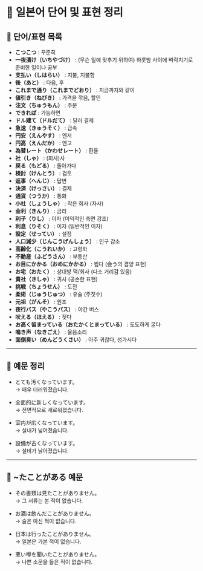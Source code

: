 # 📘 일본어 단어 및 표현 정리

## 📌 단어/표현 목록

- **こつこつ** : 꾸준히
- **一夜漬け（いちやづけ）** : (무슨 일에 맞추기 위하여) 하룻밤 사이에 벼락치기로 준비한 일이나 공부
- **支払い（しはらい）** : 지불, 지불함
- **後（あと）** : 다음, 후
- **これまで通り（これまでどおり）** : 지금까지와 같이
- **値引き（ねびき）** : 가격을 깎음, 할인
- **注文（ちゅうもん）** : 주문
- **できれば** : 가능하면
- **ドル建て（ドルだて）** : 달러 결제
- **急速（きゅうそく）** : 급속
- **円安（えんやす）** : 엔저
- **円高（えんだか）** : 엔고
- **為替レート（かわせレート）** : 환율
- **社（しゃ）** : (회사)사
- **戻る（もどる）** : 돌아가다
- **検討（けんとう）** : 검토
- **返事（へんじ）** : 답변
- **決済（けっさい）** : 결제
- **通貨（つうか）** : 통화
- **小社（しょうしゃ）** : 작은 회사 (자사)
- **金利（きんり）** : 금리
- **利子（りし）** : 이자 (이익적인 측면 강조)
- **利息（りそく）** : 이자 (일반적인 이자)
- **設定（せってい）** : 설정
- **人口減少（じんこうげんしょう）** : 인구 감소
- **高齢化（こうれいか）** : 고령화
- **不動産（ふどうさん）** : 부동산
- **お目にかかる（おめにかかる）** : 뵙다 (会う의 겸양 표현)
- **お宅（おたく）** : 상대방 댁/회사 (다소 거리감 있음)
- **貴社（きしゃ）** : 귀사 (공손한 표현)
- **挑戦（ちょうせん）** : 도전
- **柔術（じゅうじゅつ）** : 유술 (주짓수)
- **元祖（がんそ）** : 원조
- **夜行バス（やこうバス）** : 야간 버스
- **吠える（ほえる）** : 짖다
- **お高く留まっている（おたかくとまっている）** : 도도하게 굴다
- **鳴き声（なきごえ）** : 울음소리
- **面倒臭い（めんどうくさい）** : 아주 귀찮다, 성가시다

---

## 📝 예문 정리

- とても汚くなっています。  
  → 매우 더러워졌습니다.

- 全面的に新しくなっています。  
  → 전면적으로 새로워졌습니다.

- 室内が広くなっています。  
  → 실내가 넓어졌습니다.

- 設備が古くなっています。  
  → 설비가 낡아졌습니다.

---

## 🧩 ~たことがある 예문

- その書類は見たことがありません。  
  → 그 서류는 본 적이 없습니다.

- お酒は飲んだことがありません。  
  → 술은 마신 적이 없습니다.

- 日本は行ったことがありません。  
  → 일본은 가본 적이 없습니다.

- 悪い噂を聞いたことがありません。  
  → 나쁜 소문을 들은 적이 없습니다.
